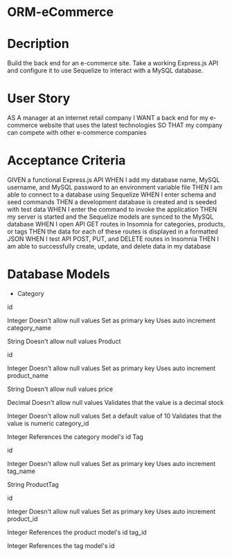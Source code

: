 # ORM-eCommerce

# Decription 
Build the back end for an e-commerce site. Take a working Express.js API and configure it to use Sequelize to interact with a MySQL database.

# User Story 
AS A manager at an internet retail company
I WANT a back end for my e-commerce website that uses the latest technologies
SO THAT my company can compete with other e-commerce companies
# Acceptance Criteria 
GIVEN a functional Express.js API
WHEN I add my database name, MySQL username, and MySQL password to an environment variable file
THEN I am able to connect to a database using Sequelize
WHEN I enter schema and seed commands
THEN a development database is created and is seeded with test data
WHEN I enter the command to invoke the application
THEN my server is started and the Sequelize models are synced to the MySQL database
WHEN I open API GET routes in Insomnia for categories, products, or tags
THEN the data for each of these routes is displayed in a formatted JSON
WHEN I test API POST, PUT, and DELETE routes in Insomnia
THEN I am able to successfully create, update, and delete data in my database

# Database Models
- Category

id

Integer
Doesn't allow null values
Set as primary key
Uses auto increment
category_name

String
Doesn't allow null values
Product

id

Integer
Doesn't allow null values
Set as primary key
Uses auto increment
product_name

String
Doesn't allow null values
price

Decimal
Doesn't allow null values
Validates that the value is a decimal
stock

Integer
Doesn't allow null values
Set a default value of 10
Validates that the value is numeric
category_id

Integer
References the category model's id
Tag

id

Integer
Doesn't allow null values
Set as primary key
Uses auto increment
tag_name

String
ProductTag

id

Integer
Doesn't allow null values
Set as primary key
Uses auto increment
product_id

Integer
References the product model's id
tag_id

Integer
References the tag model's id
